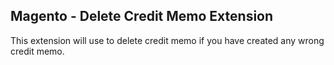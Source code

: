 ## Magento - Delete Credit Memo Extension
This extension will use to delete credit memo if you have created any wrong credit memo.